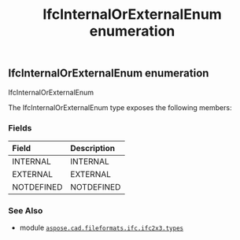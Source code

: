 ﻿---
title: IfcInternalOrExternalEnum enumeration
second_title: Aspose.CAD for Python via .NET API References
description: 
type: docs
weight: 2420
url: /aspose.cad.fileformats.ifc.ifc2x3.types/ifcinternalorexternalenum/
is_root: false
---

## IfcInternalOrExternalEnum enumeration

IfcInternalOrExternalEnum



The IfcInternalOrExternalEnum type exposes the following members:

### Fields
| Field | Description |
| :- | :- |
| INTERNAL | INTERNAL |
| EXTERNAL | EXTERNAL |
| NOTDEFINED | NOTDEFINED |



### See Also
* module [`aspose.cad.fileformats.ifc.ifc2x3.types`](..)
